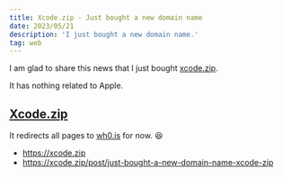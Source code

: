```yaml
---
title: Xcode.zip - Just bought a new domain name
date: 2023/05/21
description: 'I just bought a new domain name.'
tag: web
---
```


I am glad to share this news that I just bought [xcode.zip](https://xcode.zip).

It has nothing related to Apple.

## [Xcode.zip](https://xcode.zip)

It redirects all pages to [wh0.is](https://xcode.org) for now. 😆

-   https://xcode.zip
-   https://xcode.zip/post/just-bought-a-new-domain-name-xcode-zip

